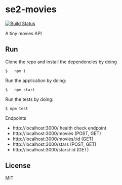 # se2-movies

[![Build Status](https://travis-ci.com/jorgeramirez/se2-movies.svg?branch=master)](https://travis-ci.com/jorgeramirez/se2-movies)

A tiny movies API

## Run

Clone the repo and install the dependencies by doing

```
$   npm i
```

Run the application by doing:

```
$   npm start
```

Run the tests by doing:

```
$ npm test
```

Endpoints

- http://localhost:3000/ health check endpoint
- http://localhost:3000/movies (POST, GET)
- http://localhost:3000/movies/:id (GET)
- http://localhost:3000/stars (POST, GET)
- http://localhost:3000/stars/:id (GET)

## License

MIT